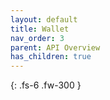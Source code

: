 ```yaml
---
layout: default
title: Wallet
nav_order: 3
parent: API Overview
has_children: true
---
```


{: .fs-6 .fw-300 }